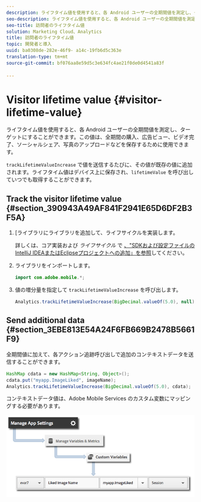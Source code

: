 ```yaml
---
description: ライフタイム値を使用すると、各 Android ユーザーの全期間値を測定し、ターゲットにすることができます。この値は、全期間の購入、広告ビュー、ビデオ完了、ソーシャルシェア、写真のアップロードなどを保存するために使用できます。
seo-description: ライフタイム値を使用すると、各 Android ユーザーの全期間値を測定し、ターゲットにすることができます。この値は、全期間の購入、広告ビュー、ビデオ完了、ソーシャルシェア、写真のアップロードなどを保存するために使用できます。
seo-title: 訪問者のライフタイム値
solution: Marketing Cloud、Analytics
title: 訪問者のライフタイム値
topic: 開発者と導入
uuid: ba0308de-282e-46f9- a14c-19fb6d5c363e
translation-type: tm+mt
source-git-commit: bf076aa8e59d5c3e634fc4ae21f0de0d4541a83f

---
```



# Visitor lifetime value {#visitor-lifetime-value}

ライフタイム値を使用すると、各 Android ユーザーの全期間値を測定し、ターゲットにすることができます。この値は、全期間の購入、広告ビュー、ビデオ完了、ソーシャルシェア、写真のアップロードなどを保存するために使用できます。

`trackLifetimeValueIncrease` で値を送信するたびに、その値が既存の値に追加されます。ライフタイム値はデバイス上に保存され、`lifetimeValue` を呼び出していつでも取得することができます。

## Track the visitor lifetime value {#section_390943A49AF841F2941E65D6DF2B3F5A}

1. [ライブラリにライブラリを追加して、ライフサイクルを実装します。

   詳しくは、コア実装および *ライフサイクル* で [、"SDKおよび設定ファイルのIntelliJ IDEAまたはEclipseプロジェクトへの追加」を参照](/help/android/getting-started/dev-qs.md)してください。
1. ライブラリをインポートします。

   ```java
   import com.adobe.mobile.*;
   ```

1. 値の増分量を指定して `trackLifetimeValueIncrease` を呼び出します。

   ```java
   Analytics.trackLifetimeValueIncrease(BigDecimal.valueOf(5.0), null);
   ```

## Send additional data {#section_3EBE813E54A24F6FB669B2478B5661F9}

全期間値に加えて、各アクション追跡呼び出しで追加のコンテキストデータを送信することができます。

```java
HashMap cdata = new HashMap<String, Object>(); 
cdata.put("myapp.ImageLiked", imageName); 
Analytics.trackLifetimeValueIncrease(BigDecimal.valueOf(5.0), cdata);
```

コンテキストデータ値は、Adobe Mobile Services のカスタム変数にマッピングする必要があります。

![](assets/map-variable-context-ltv.png)

